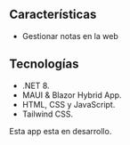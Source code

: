 ## Características
- Gestionar notas en la web

## Tecnologías
- .NET 8.
- MAUI & Blazor Hybrid App.
- HTML, CSS y JavaScript.
- Tailwind CSS.

Esta app esta en desarrollo.